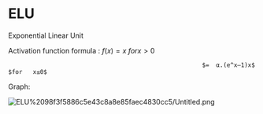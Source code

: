 # ELU

Exponential Linear Unit

Activation function formula :   $f(x) =  x$                       $for        x>0$

                                                           $=  α.(e^x–1)x$      $for   x≤0$

Graph:

![ELU%2098f3f5886c5e43c8a8e85faec4830cc5/Untitled.png](ELU%2098f3f5886c5e43c8a8e85faec4830cc5/Untitled.png)